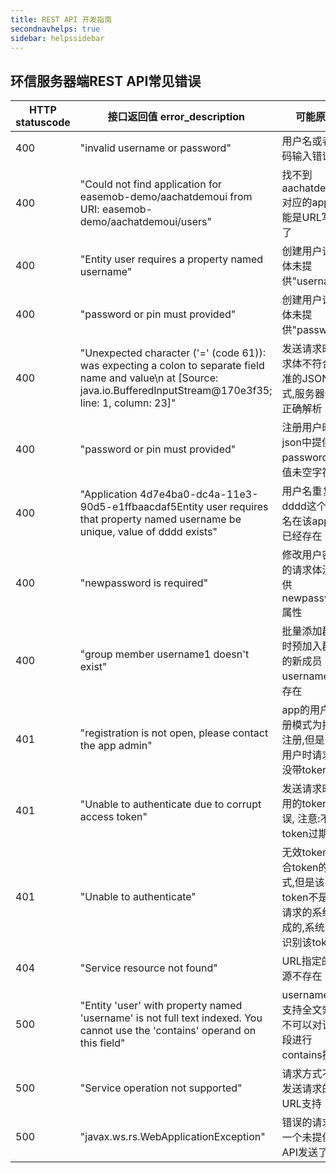 ```yaml
---
title: REST API 开发指南
secondnavhelps: true
sidebar: helpssidebar
---
```


## 环信服务器端REST API常见错误


| HTTP statuscode  |   接口返回值 error_description   |   可能原因 |
|--------------|----------------|--------------------------|
| 400      | "invalid username or password" | 用户名或者密码输入错误|
| 400       | "Could not find application for easemob-demo/aachatdemoui from URI: easemob-demo/aachatdemoui/users" | 找不到aachatdemoui对应的app, 可能是URL写错了 |
| 400       | "Entity user requires a property named username" |  创建用户请求体未提供"username" |
| 400       | "password or pin must provided" | 创建用户请求体未提供"password" |
| 400       | "Unexpected character ('=' (code 61)): was expecting a colon to separate field name and value\n at [Source: java.io.BufferedInputStream@170e3f35; line: 1, column: 23]" | 发送请求时请求体不符合标准的JSON格式,服务器无法正确解析 |
| 400       | "password or pin must provided" | 注册用户时json中提供了password但是值未空字符 |
| 400       | "Application 4d7e4ba0-dc4a-11e3-90d5-e1ffbaacdaf5Entity user requires that property named username be unique, value of dddd exists" |  用户名重复, dddd这个用户名在该app下已经存在 |
| 400       | "newpassword is required" |  修改用户密码的请求体没提供newpassword属性 |
 400       | "group member username1 doesn't exist" |  批量添加群组时预加入群组的新成员username不存在 |
| 401       | "registration is not open, please contact the app admin" |  app的用户注册模式为授权注册,但是注册用户时请求头没带token |
| 401       | "Unable to authenticate due to corrupt access token" | 发送请求时使用的token错误, 注意:不是token过期 |
| 401       | "Unable to authenticate" | 无效token, 符合token的格式,但是该token不是接受请求的系统生成的,系统无法识别该token  |
| 404       | "Service resource not found" | URL指定的资源不存在 |
| 500       | "Entity 'user' with property named 'username' is not full text indexed.  You cannot use the 'contains' operand on this field" | username不支持全文索引,不可以对该字段进行contains操作 |
 | 500      | "Service operation not supported" | 请求方式不被发送请求的URL支持 | 
 | 500      |  "javax.ws.rs.WebApplicationException"  |  错误的请求, 给一个未提供的API发送了请求  | 

